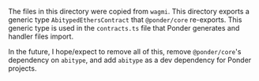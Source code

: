 The files in this directory were copied from `wagmi`. This directory exports a generic type `AbitypedEthersContract` that `@ponder/core` re-exports. This generic type is used in the `contracts.ts` file that Ponder generates and handler files import.

In the future, I hope/expect to remove all of this, remove `@ponder/core`'s dependency on `abitype`, and add `abitype` as a dev dependency for Ponder projects.
